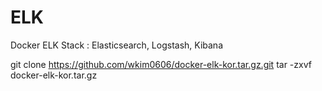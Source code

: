 # ELK
Docker ELK Stack : Elasticsearch, Logstash, Kibana

git clone https://github.com/wkim0606/docker-elk-kor.tar.gz.git
tar -zxvf docker-elk-kor.tar.gz
